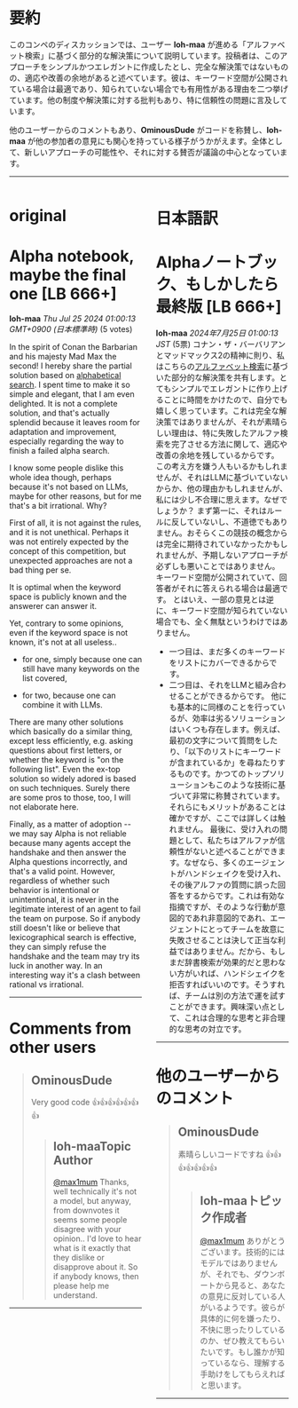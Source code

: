 # 要約 
このコンペのディスカッションでは、ユーザー **loh-maa** が進める「アルファベット検索」に基づく部分的な解決策について説明しています。投稿者は、このアプローチをシンプルかつエレガントに作成したとし、完全な解決策ではないものの、適応や改善の余地があると述べています。彼は、キーワード空間が公開されている場合は最適であり、知られていない場合でも有用性がある理由を二つ挙げています。他の制度や解決策に対する批判もあり、特に信頼性の問題に言及しています。

他のユーザーからのコメントもあり、**OminousDude** がコードを称賛し、**loh-maa** が他の参加者の意見にも関心を持っている様子がうかがえます。全体として、新しいアプローチの可能性や、それに対する賛否が議論の中心となっています。

---


<style>
.column-left{
  float: left;
  width: 47.5%;
  text-align: left;
}
.column-right{
  float: right;
  width: 47.5%;
  text-align: left;
}
.column-one{
  float: left;
  width: 100%;
  text-align: left;
}
</style>


<div class="column-left">

# original

# Alpha notebook, maybe the final one [LB 666+]

**loh-maa** *Thu Jul 25 2024 01:00:13 GMT+0900 (日本標準時)* (5 votes)

In the spirit of Conan the Barbarian and his majesty Mad Max the second! I hereby share the partial solution based on [alphabetical search](https://www.kaggle.com/code/lohmaa/llm20-agent-alpha). I spent time to make it so simple and elegant, that I am even delighted. It is not a complete solution, and that's actually splendid because it leaves room for adaptation and improvement, especially regarding the way to finish a failed alpha search.

I know some people dislike this whole idea though, perhaps because it's not based on LLMs, maybe for other reasons, but for me that's a bit irrational. Why?

First of all, it is not against the rules, and it is not unethical. Perhaps it was not entirely expected by the concept of this competition, but unexpected approaches are not a bad thing per se.

It is optimal when the keyword space is publicly known and the answerer can answer it.

Yet, contrary to some opinions, even if the keyword space is not known, it's not at all useless..

- for one, simply because one can still have many keywords on the list covered,

- for two, because one can combine it with LLMs.

There are many other solutions which basically do a similar thing, except less efficiently, e.g. asking questions about first letters, or whether the keyword is "on the following list". Even the ex-top solution so widely adored is based on such techniques. Surely there are some pros to those, too, I will not elaborate here.

Finally, as a matter of adoption -- we may say Alpha is not reliable because many agents accept the handshake and then answer the Alpha questions incorrectly, and that's a valid point. However, regardless of whether such behavior is intentional or unintentional, it is never in the legitimate interest of an agent to fail the team on purpose. So if anybody still doesn't like or believe that lexicographical search is effective, they can simply refuse the handshake and the team may try its luck in another way. In an interesting way it's a clash between rational vs irrational.



---

 # Comments from other users

> ## OminousDude
> 
> Very good code 👍👍👍👍👍👍👍
> 
> 
> 
> > ## loh-maaTopic Author
> > 
> > [@max1mum](https://www.kaggle.com/max1mum) Thanks, well technically it's not a model, but anyway, from downvotes it seems some people disagree with your opinion.. I'd love to hear what is it exactly that they dislike or disapprove about it. So if anybody knows, then please help me understand.
> > 
> > 
> > 


---



</div>
<div class="column-right">

# 日本語訳

# Alphaノートブック、もしかしたら最終版 [LB 666+]
**loh-maa** *2024年7月25日 01:00:13 JST* (5票)
コナン・ザ・バーバリアンとマッドマックス2の精神に則り、私はこちらの[アルファベット検索](https://www.kaggle.com/code/lohmaa/llm20-agent-alpha)に基づいた部分的な解決策を共有します。とてもシンプルでエレガントに作り上げることに時間をかけたので、自分でも嬉しく思っています。これは完全な解決策ではありませんが、それが素晴らしい理由は、特に失敗したアルファ検索を完了させる方法に関して、適応や改善の余地を残しているからです。
この考え方を嫌う人もいるかもしれませんが、それはLLMに基づいていないからか、他の理由かもしれませんが、私には少し不合理に思えます。なぜでしょうか？
まず第一に、それはルールに反していないし、不道徳でもありません。おそらくこの競技の概念からは完全に期待されていなかったかもしれませんが、予期しないアプローチが必ずしも悪いことではありません。
キーワード空間が公開されていて、回答者がそれに答えられる場合は最適です。
とはいえ、一部の意見とは逆に、キーワード空間が知られていない場合でも、全く無駄というわけではありません。
- 一つ目は、まだ多くのキーワードをリストにカバーできるからです。
- 二つ目は、それをLLMと組み合わせることができるからです。
他にも基本的に同様のことを行っているが、効率は劣るソリューションはいくつも存在します。例えば、最初の文字について質問をしたり、「以下のリストにキーワードが含まれているか」を尋ねたりするものです。かつてのトップソリューションもこのような技術に基づいて非常に称賛されています。それらにもメリットがあることは確かですが、ここでは詳しくは触れません。
最後に、受け入れの問題として、私たちはアルファが信頼性がないと述べることができます。なぜなら、多くのエージェントがハンドシェイクを受け入れ、その後アルファの質問に誤った回答をするからです。これは有効な指摘ですが、そのような行動が意図的であれ非意図的であれ、エージェントにとってチームを故意に失敗させることは決して正当な利益ではありません。だから、もしまだ辞書検索が効果的だと思わない方がいれば、ハンドシェイクを拒否すればいいのです。そうすれば、チームは別の方法で運を試すことができます。興味深い点として、これは合理的な思考と非合理的な思考の対立です。
---
 # 他のユーザーからのコメント
> ## OminousDude
> 
> 素晴らしいコードですね 👍👍👍👍👍👍👍
> 
> 
> > ## loh-maaトピック作成者
> > 
> > [@max1mum](https://www.kaggle.com/max1mum) ありがとうございます。技術的にはモデルではありませんが、それでも、ダウンボートから見ると、あなたの意見に反対している人がいるようです。彼らが具体的に何を嫌ったり、不快に思ったりしているのか、ぜひ教えてもらいたいです。もし誰かが知っているなら、理解する手助けをしてもらえればと思います。
> > 
> > 
---


</div>